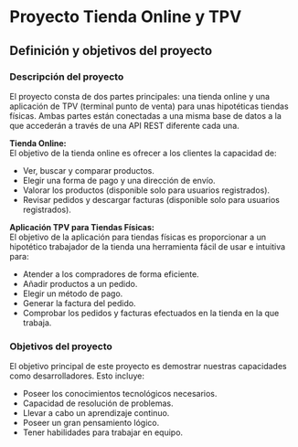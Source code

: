 # Proyecto Tienda Online y TPV

## Definición y objetivos del proyecto

### Descripción del proyecto

El proyecto consta de dos partes principales: una tienda online y una aplicación de TPV (terminal punto de venta) para unas hipotéticas tiendas físicas. Ambas partes están conectadas a una misma base de datos a la que accederán a través de una API REST diferente cada una.

**Tienda Online:**  
El objetivo de la tienda online es ofrecer a los clientes la capacidad de:
- Ver, buscar y comparar productos.
- Elegir una forma de pago y una dirección de envío.
- Valorar los productos (disponible solo para usuarios registrados).
- Revisar pedidos y descargar facturas (disponible solo para usuarios registrados).

**Aplicación TPV para Tiendas Físicas:**  
El objetivo de la aplicación para tiendas físicas es proporcionar a un hipotético trabajador de la tienda una herramienta fácil de usar e intuitiva para:
- Atender a los compradores de forma eficiente.
- Añadir productos a un pedido.
- Elegir un método de pago.
- Generar la factura del pedido.
- Comprobar los pedidos y facturas efectuados en la tienda en la que trabaja.

### Objetivos del proyecto

El objetivo principal de este proyecto es demostrar nuestras capacidades como desarrolladores. Esto incluye:
- Poseer los conocimientos tecnológicos necesarios.
- Capacidad de resolución de problemas.
- Llevar a cabo un aprendizaje continuo.
- Poseer un gran pensamiento lógico.
- Tener habilidades para trabajar en equipo.

